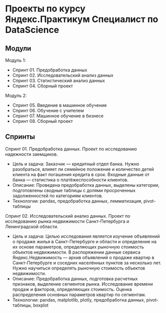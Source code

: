 # Проекты по курсу Яндекс.Практикум Специалист по DataScience

## Модули
Модуль 1:
- Спринт 01. Предобработка данных
- Спринт 02. Исследовательский анализ данных
- Спринт 03. Статистический анализ данных
- Спринт 04. Сборный проект


Модуль 2:
- Спринт 05. Введение в машинное обучение
- Спринт 06. Обучение с учителем
- Спринт 07. Машинное обучение в бизнесе
- Спринт 08. Сборный проект



## Спринты
Спринт 01. Предобработка данных. Проект по исследованию надежности заемщиков.
- Цель и задача: Заказчик — кредитный отдел банка. Нужно разобраться, влияет ли семейное положение и количество детей клиента на факт погашения кредита в срок. Входные данные от банка — статистика о платёжеспособности клиентов.
- Описание: Проведена предобработка данных, выделены категории, подготовлены сводные таблицы с долями просроченных задолженностей по категориям клиентов.  
- Технологии: pandas, предобработка данных, лемматизация, pivot-таблицы


Спринт 02. Исследовательский анализ данных. Проект по исследованию рынка недвижимости Санкт-Петербурга и Ленинградской области.
- Цель и задача: Целью исследования является изучение объявлений о продаже жилья в Санкт-Петербурге и области и определение на их основе параметров, определяющих рыночную стоимость объектов недвижимости. В распоряжении данные сервиса Яндекс.Недвижимость — архив объявлений о продаже квартир в Санкт-Петербурге и соседних населённых пунктов за несколько лет. Нужно научиться определять рыночную стоимость объектов недвижимости. 
- Описание: Предобработка данных, подготовка расчетных признаков, выделение сегментов рынка. Исследование времени продаж и факторов, определяющих стоимость. Оценка распределения основных параметров квартир по сегментам.
- Технологии: pandas, matplotlib, plotly, предобработка данных, pivot-таблицы, boxplot
